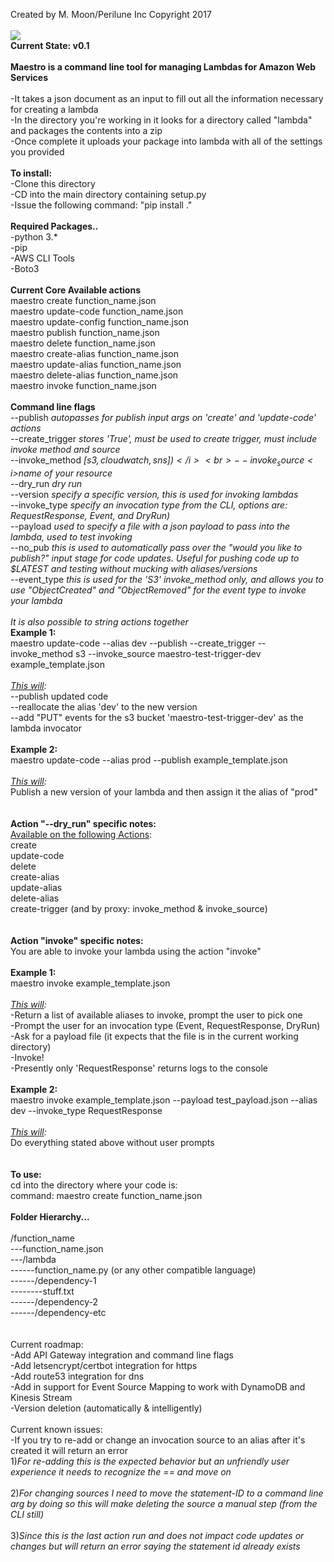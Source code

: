 Created by M. Moon/Perilune Inc Copyright 2017<br>
<br>
<img src="https://upload.wikimedia.org/wikipedia/commons/thumb/8/80/Maestro_2016.svg/500px-Maestro_2016.svg.png">
<br>
<b>Current State: v0.1</b><br>
<br>
<b>Maestro is a command line tool for managing Lambdas for Amazon Web Services</b><br>
<br>
-It takes a json document as an input to fill out all the information necessary for creating a lambda<br>
-In the directory you're working in it looks for a directory called "lambda" and packages the contents into a zip<br>
-Once complete it uploads your package into lambda with all of the settings you provided<br>
<br>
<b>To install:</b><br>
-Clone this directory<br>
-CD into the main directory containing setup.py<br>
-Issue the following command: "pip install ."<br>
<br>
<b>Required Packages..</b><br>
-python 3.*<br>
-pip<br>
-AWS CLI Tools<br>
-Boto3<br>
<br>
<b>Current Core Available actions</b><br>
maestro create function_name.json<br>
maestro update-code function_name.json<br>
maestro update-config function_name.json<br>
maestro publish function_name.json<br>
maestro delete function_name.json<br>
maestro create-alias function_name.json<br>
maestro update-alias function_name.json<br>
maestro delete-alias function_name.json<br>
maestro invoke function_name.json<br>
<br>
<b>Command line flags</b><br>
--publish <i>autopasses for publish input args on 'create' and 'update-code' actions</i><br>
--create_trigger <i>stores 'True', must be used to create trigger, must include invoke method and source</i><br>
--invoke_method <i>$[s3, cloudwatch, sns])</i><br>
--invoke_source <i>$name of your resource</i><br>
--dry_run <i>dry run</i><br>
--version <i>specify a specific version, this is used for invoking lambdas</i><br>
--invoke_type <i>specify an invocation type from the CLI, options are: RequestResponse, Event, and DryRun)</i><br>
--payload <i>used to specify a file with a json payload to pass into the lambda, used to test invoking</i><br>
--no_pub <i>this is used to automatically pass over the "would you like to publish?" input stage for code updates. Useful for pushing code up to $LATEST and testing without mucking with aliases/versions</i><br>
--event_type <i>this is used for the 'S3' invoke_method only, and allows you to use "ObjectCreated" and "ObjectRemoved" for the event type to invoke your lambda</i><br>
<br>
<i>It is also possible to string actions together</i><br>
<b>Example 1:</b><br>
maestro update-code --alias dev --publish --create_trigger --invoke_method s3 --invoke_source maestro-test-trigger-dev example_template.json<br>
<br>
<i><u>This will</u>:</i><br>
--publish updated code<br>
--reallocate the alias 'dev' to the new version<br>
--add "PUT" events for the s3 bucket 'maestro-test-trigger-dev' as the lambda invocator<br>
<br>
<b>Example 2:</b><br>
maestro update-code --alias prod --publish example_template.json<br>
<br>
<i><u>This will</u>:</i><br>
Publish a new version of your lambda and then assign it the alias of "prod"<br>
<br>
<br>
<b>Action "--dry_run" specific notes:</b><br>
<u>Available on the following Actions</u>:<br>
create<br>
update-code<br>
delete<br>
create-alias<br>
update-alias<br>
delete-alias<br>
create-trigger (and by proxy: invoke_method & invoke_source)<br>
<br>
<br>
<b>Action "invoke" specific notes:</b><br>
You are able to invoke your lambda using the action "invoke"<br>
<br>
<b>Example 1:</b><br>
maestro invoke example_template.json<br>
<br>
<i><u>This will</u>:</i><br>
-Return a list of available aliases to invoke, prompt the user to pick one<br>
-Prompt the user for an invocation type (Event, RequestResponse, DryRun)<br>
-Ask for a payload file (it expects that the file is in the current working directory)<br>
-Invoke!<br>
-Presently only 'RequestResponse' returns logs to the console<br>
<br>
<b>Example 2:</b><br>
maestro invoke example_template.json --payload test_payload.json --alias dev --invoke_type RequestResponse<br>
<br>
<i><u>This will</u>:</i><br>
Do everything stated above without user prompts<br>
<br>
<br>
<b>To use:</b><br>
cd into the directory where your code is:<br>
command: maestro create function_name.json<br>
<br>
<b>Folder Hierarchy...</b><br>
<br>
/function_name<br>
---function_name.json<br>
---/lambda<br>
------function_name.py (or any other compatible language)<br>
------/dependency-1<br>
--------stuff.txt<br>
------/dependency-2<br>
------/dependency-etc<br>
<br>
<br>
Current roadmap:<br>
-Add API Gateway integration and command line flags<br>
-Add letsencrypt/certbot integration for https<br>
-Add route53 integration for dns<br>
-Add in support for Event Source Mapping to work with DynamoDB and Kinesis Stream<br>
-Version deletion (automatically & intelligently)<br>
<br>
Current known issues:<br>
-If you try to re-add or change an invocation source to an alias after it's created it will return an error<br>
1)<i>For re-adding this is the expected behavior but an unfriendly user experience it needs to recognize the == and move on</i><br>
<br>
2)<i>For changing sources I need to move the statement-ID to a command line arg by doing so this will make deleting the source a manual step (from the CLI still)</i><br>
<br>
3)<i>Since this is the last action run and does not impact code updates or changes but will return an error saying the statement id already exists</i>
